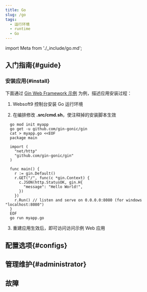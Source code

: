 ```yaml
---
title: Go
slug: /go
tags:
  - 运行环境
  - runtime
  - Go
---
```


import Meta from './_include/go.md';

<Meta name="meta" />

## 入门指南{#guide}

### 安装应用{#install}

下面通过 [Gin Web Framework 示例](https://github.com/gin-gonic/gin) 为例，描述应用安装过程：

1. Websoft9 控制台安装 Go 运行环境


2. 在编排修改 **.src/cmd.sh**，使注释掉的安装脚本生效
  ```
    go mod init myapp
    go get -u github.com/gin-gonic/gin
    cat > myapp.go <<EOF
    package main

    import (
      "net/http"
      "github.com/gin-gonic/gin"
    )

    func main() {
      r := gin.Default()
      r.GET("/", func(c *gin.Context) {
        c.JSON(http.StatusOK, gin.H{
          "message": "Hello World!",
        })
      })
      r.Run() // listen and serve on 0.0.0.0:8080 (for windows "localhost:8080")
    }
    EOF
    go run myapp.go
  ```

3. 重建应用生效后，即可访问访问示例 Web 应用 

## 配置选项{#configs}


## 管理维护{#administrator}


## 故障